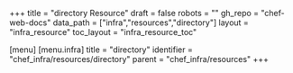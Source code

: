 +++
title = "directory Resource"
draft = false
robots = ""
gh_repo = "chef-web-docs"
data_path = ["infra","resources","directory"]
layout = "infra_resource"
toc_layout = "infra_resource_toc"

[menu]
  [menu.infra]
    title = "directory"
    identifier = "chef_infra/resources/directory"
    parent = "chef_infra/resources"
+++

<!-- The contents of this page are automatically generated from the directory.yaml file in the data directory. -->
<!-- To suggest a change, edit the https://github.com/chef/chef/blob/main/lib/chef/resource/directory.rb file
      and submit a pull request to the https://github.com/chef/chef repository. -->
